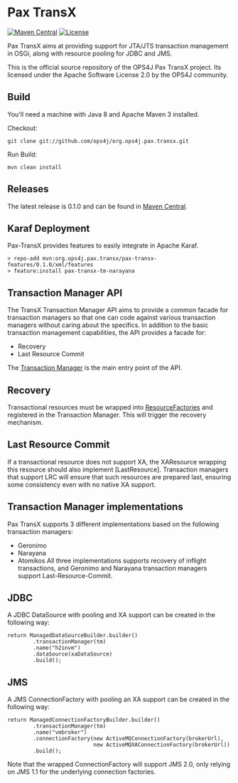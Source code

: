 Pax TransX
==========

[![Maven Central](https://maven-badges.herokuapp.com/maven-central/org.ops4j.pax/transx/badge.svg)](https://maven-badges.herokuapp.com/maven-central/org.ops4j.pax/transx)
[![License](https://img.shields.io/hexpm/l/plug.svg)](https://ops4j1.jira.com/wiki/display/ops4j/Licensing)

Pax TransX aims at providing support for JTA/JTS transaction management in OSGi, along with resource pooling for JDBC and JMS.

This is the official source repository of the OPS4J Pax TransX project.
Its licensed under the Apache Software License 2.0 by the OPS4J community.

## Build

You'll need a machine with Java 8 and Apache Maven 3 installed.

Checkout:

    git clone git://github.com/ops4j/org.ops4j.pax.transx.git

Run Build:

    mvn clean install


## Releases

The latest release is 0.1.0 and can be found in [Maven Central](https://repo1.maven.org/maven2/org/ops4j/pax/transx).

## Karaf Deployment

Pax-TransX provides features to easily integrate in Apache Karaf.
```
> repo-add mvn:org.ops4j.pax.transx/pax-transx-features/0.1.0/xml/features
> feature:install pax-transx-tm-narayana
```

## Transaction Manager API

The TransX Transaction Manager API aims to provide a common facade for transaction 
managers so that one can code against various transaction managers without caring about
the specifics.
In addition to the basic transaction management capabilities, the API provides a facade for:
 * Recovery
 * Last Resource Commit
 
The [Transaction Manager](https://github.com/ops4j/org.ops4j.pax.transx/blob/master/pax-transx-tm-api/src/main/java/org/ops4j/pax/transx/tm/TransactionManager.java) 
is the main entry point of the API.

## Recovery

Transactional resources must be wrapped into [ResourceFactories](https://github.com/ops4j/org.ops4j.pax.transx/blob/master/pax-transx-tm-api/src/main/java/org/ops4j/pax/transx/tm/ResourceFactory.java) 
and registered in the Transaction Manager.  This will trigger the recovery mechanism.

## Last Resource Commit

If a transactional resource does not support XA, the XAResource wrapping this resource should also implement [LastResource].
Transaction managers that support LRC will ensure that such resources are prepared last, ensuring some consistency even with no native XA support.
 
 ## Transaction Manager implementations
 
 Pax TransX supports 3 different implementations based on the following transaction managers:
  * Geronimo
  * Narayana
  * Atomikos
All three implementations supports recovery of inflight transactions, 
and Geronimo and Narayana transaction managers support Last-Resource-Commit.

## JDBC

A JDBC DataSource with pooling and XA support can be created in the following way:
```
return ManagedDataSourceBuilder.builder()
        .transactionManager(tm)
        .name("h2invm")
        .dataSource(xaDataSource)
        .build();
```

## JMS

A JMS ConnectionFactory with pooling an XA support can be created in the following way:
```
return ManagedConnectionFactoryBuilder.builder()
        .transactionManager(tm)
        .name("vmbroker")
        .connectionFactory(new ActiveMQConnectionFactory(brokerUrl),
                           new ActiveMQXAConnectionFactory(brokerUrl))
        .build();
```

Note that the wrapped ConnectionFactory will support JMS 2.0, only relying 
on JMS 1.1 for the underlying connection factories.
